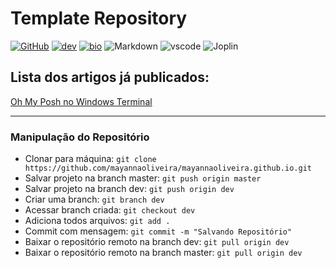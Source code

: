 Template Repository
================

[![GitHub](https://img.shields.io/badge/GitHub-181717.svg?style=flat&logo=GitHub&logoColor=white)](https://github.com/mayannaoliveira/) [![dev](https://img.shields.io/badge/dev.to-0A0A0A.svg?style=flat&logo=devdotto&logoColor=white)](https://bio.link/mayanna) [![bio](https://img.shields.io/badge/Bio%20Link-000000.svg?style=flat&logo=Bio-Link&logoColor=white)](https://bio.link/mayanna) ![Markdown](https://img.shields.io/badge/Markdown-000000.svg?style=flat&logo=Markdown&logoColor=white) ![vscode](https://img.shields.io/badge/Visual%20Studio%20Code-007ACC.svg?style=flat&logo=Visual-Studio-Code&logoColor=white) ![Joplin](https://img.shields.io/badge/Joplin-1071D3.svg?style=flat&logo1Joplin&logoColor=white)


## Lista dos artigos já publicados:

[Oh My Posh no Windows Terminal](articles/terminal-oh-my-posh/terminal-oh-my-posh.md)

---
### Manipulação do Repositório

- Clonar para máquina: `git clone https://github.com/mayannaoliveira/mayannaoliveira.github.io.git`
- Salvar projeto na branch master: `git push origin master`
- Salvar projeto na branch dev: `git push origin dev`
- Criar uma branch: `git branch dev`
- Acessar branch criada: `git checkout dev`
- Adiciona todos arquivos: `git add .`
- Commit com mensagem: `git commit -m "Salvando Repositório"`
- Baixar o repositório remoto na branch dev: `git pull origin dev`
- Baixar o repositório remoto na branch master: `git pull origin dev`

